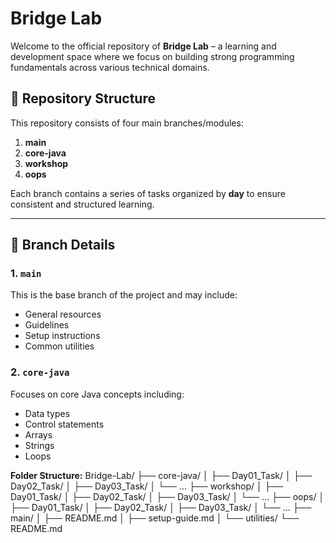 # Bridge Lab

Welcome to the official repository of **Bridge Lab** – a learning and development space where we focus on building strong programming fundamentals across various technical domains.

## 📁 Repository Structure

This repository consists of four main branches/modules:

1. **main**
2. **core-java**
3. **workshop**
4. **oops**

Each branch contains a series of tasks organized by **day** to ensure consistent and structured learning.

---

## 📌 Branch Details

### 1. `main`
This is the base branch of the project and may include:
- General resources
- Guidelines
- Setup instructions
- Common utilities

### 2. `core-java`
Focuses on core Java concepts including:
- Data types
- Control statements
- Arrays
- Strings
- Loops

**Folder Structure:**
Bridge-Lab/
├── core-java/
│ ├── Day01_Task/
│ ├── Day02_Task/
│ ├── Day03_Task/
│ └── ...
├── workshop/
│ ├── Day01_Task/
│ ├── Day02_Task/
│ ├── Day03_Task/
│ └── ...
├── oops/
│ ├── Day01_Task/
│ ├── Day02_Task/
│ ├── Day03_Task/
│ └── ...
├── main/
│ ├── README.md
│ ├── setup-guide.md
│ └── utilities/
└── README.md
